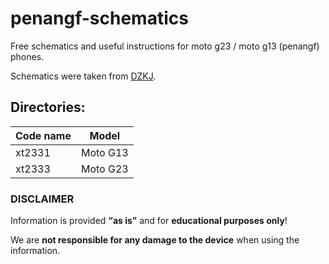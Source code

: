 # penangf-schematics
Free schematics and useful instructions for moto g23 / moto g13 (penangf) phones.

Schematics were taken from [DZKJ](https://www.dzkj16888.com/).

## Directories:
| Code name | Model    |
|-----------|----------|
| xt2331    | Moto G13 |
| xt2333    | Moto G23 |

### DISCLAIMER
Information is provided **“as is”** and for **educational purposes only**!

We are **not responsible for any damage to the device** when using the information.